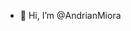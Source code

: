 - 👋 Hi, I’m @AndrianMiora


<!---
AndrianMiora/AndrianMiora is a ✨ special ✨ repository because its `README.md` (this file) appears on your GitHub profile.
You can click the Preview link to take a look at your changes.
--->
